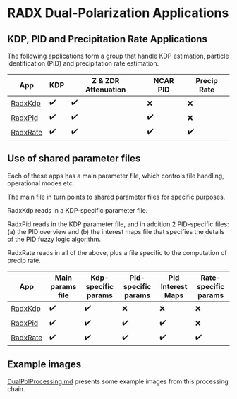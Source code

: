 # RADX Dual-Polarization Applications

## KDP, PID and Precipitation Rate Applications

The following applications form a group that handle KDP estimation, particle identification (PID) and precipitation rate estimation.

| App                       | KDP                | Z & ZDR Attenuation | NCAR PID           | Precip Rate        |
| -------------             | ------------------ | ------------------- | ------------------ | ------------------ |
| [RadxKdp](./RadxKdp.md)   | :heavy_check_mark: | :heavy_check_mark:  | :x:                | :x:                |
| [RadxPid](./RadxPid.md)   | :heavy_check_mark: | :heavy_check_mark:  | :heavy_check_mark: | :x:                |
| [RadxRate](./RadxRate.md) | :heavy_check_mark: | :heavy_check_mark:  | :heavy_check_mark: | :heavy_check_mark: |

## Use of shared parameter files

Each of these apps has a main parameter file, which controls file handling, operational modes etc.

The main file in turn points to shared parameter files for specific purposes.

RadxKdp reads in a KDP-specific parameter file.

RadxPid reads in the KDP parameter file, and in addition 2 PID-specific files: (a) the PID overview and (b) the interest maps file that specifies the details of the PID fuzzy logic algorithm.

RadxRate reads in all of the above, plus a file specific to the computation of precip rate.

| App                       | Main params file   | Kdp-specific params | Pid-specific params | Pid Interest Maps  | Rate-specific params |
| -------------             | ------------------ | ------------------- | ------------------  | ------------------ | -------------------- |
| [RadxKdp](./RadxKdp.md)   | :heavy_check_mark: | :heavy_check_mark:  | :x:                 | :x:                | :x:                  |
| [RadxPid](./RadxPid.md)   | :heavy_check_mark: | :heavy_check_mark:  | :heavy_check_mark:  | :heavy_check_mark: | :x:                  |
| [RadxRate](./RadxRate.md) | :heavy_check_mark: | :heavy_check_mark:  | :heavy_check_mark:  | :heavy_check_mark: | :heavy_check_mark:   |

## Example images

[DualPolProcessing.md](./DualPolProcessing.md) presents some example images from this processing chain.




